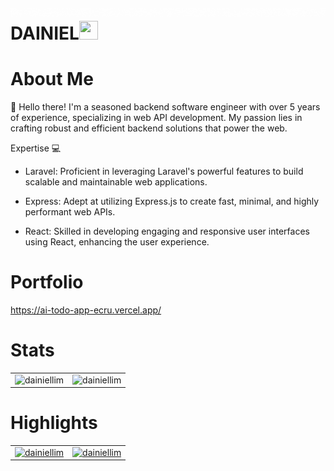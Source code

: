 # ![](<https://github.com/Akash-Salvi/Akash-Salvi/blob/master/Hello(1).gif>)DAINIEL<img src="./img/wave.gif" width="30px" height="30px" />

<!--
-->

# About Me 
👋 Hello there! I'm a seasoned backend software engineer with over 5 years of experience, specializing in web API development. My passion lies in crafting robust and efficient backend solutions that power the web.

Expertise 💻

*  Laravel: Proficient in leveraging Laravel's powerful features to build scalable and maintainable web applications.

*  Express: Adept at utilizing Express.js to create fast, minimal, and highly performant web APIs.

*  React: Skilled in developing engaging and responsive user interfaces using React, enhancing the user experience.

# Portfolio
https://ai-todo-app-ecru.vercel.app/

# Stats 

<table>
  <tr>
    <td> <img src="https://github-readme-stats.vercel.app/api/top-langs/?username=dainiellim&theme=default&hide_border=true&layout=compact" alt="dainiellim" /></td>
    <td> <img src="https://github-readme-streak-stats.herokuapp.com/?user=dainiellim&theme=default&hide_border=true" alt="dainiellim" /> </td>
  </tr>
</table>

# Highlights
<table>
  <tr>
    <td> 
      <a href="https://github.com/dainiellim/express-boilerplate"> 
        <img src="https://github-readme-stats.vercel.app/api/pin?username=dainiellim&repo=express-boilerplate" alt="dainiellim" />
      </a>
    </td>
      <td> 
        <a href="https://github.com/dainiellim/portfolio"> 
          <img src="https://github-readme-stats.vercel.app/api/pin?username=dainiellim&repo=portfolio" alt="dainiellim" /> 
        </a>
    </td>
  </tr>
</table>
